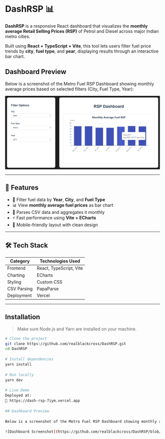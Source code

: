 # DashRSP 📊

**DashRSP** is a responsive React dashboard that visualizes the **monthly average Retail Selling Prices (RSP)** of Petrol and Diesel across major Indian metro cities.

Built using **React + TypeScript + Vite**, this tool lets users filter fuel price trends by **city**, **fuel type**, and **year**, displaying results through an interactive bar chart.

## Dashboard Preview

Below is a screenshot of the Metro Fuel RSP Dashboard showing monthly average prices based on selected filters (City, Fuel Type, Year):

![Dashboard Screenshot](https://github.com/realblackcross/DashRSP/blob/main/screenshots/dashboard-view.png?raw=true)


---

## 🚀 Features

- 📆 Filter fuel data by **Year**, **City**, and **Fuel Type**
- 📊 View **monthly average fuel prices** as bar chart
- 📂 Parses CSV data and aggregates it monthly
- ⚡ Fast performance using **Vite + ECharts**
- 📱 Mobile-friendly layout with clean design

---

## 🛠 Tech Stack

| Category      | Technologies Used              |
|---------------|--------------------------------|
| Frontend      | React, TypeScript, Vite        |
| Charting      | ECharts                        |
| Styling       | Custom CSS                     |
| CSV Parsing   | PapaParse                      |
| Deployment    | Vercel                         |

---

## Installation

> Make sure Node.js and Yarn are installed on your machine.


```bash
# Clone the project
git clone https://github.com/realblackcross/DashRSP.git
cd DashRSP

# Install dependencies
yarn install

# Run locally
yarn dev 

# Live Demo
Deployed at:
🔗 https://dash-rsp-7iym.vercel.app

## Dashboard Preview

Below is a screenshot of the Metro Fuel RSP Dashboard showing monthly average prices based on selected filters (City, Fuel Type, Year):

![Dashboard Screenshot](https://github.com/realblackcross/DashRSP/blob/main/screenshots/dashboard-view.png?raw=true)
